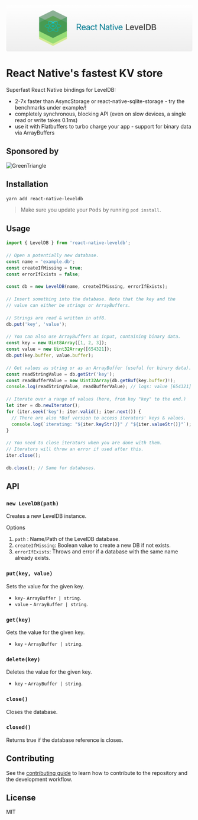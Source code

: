![React Native LevelDB](./docs/RNLevelDB-Cover.png)

# React Native's fastest KV store

Superfast React Native bindings for LevelDB:

- 2-7x faster than AsyncStorage or react-native-sqlite-storage - try the benchmarks under example/!
- completely synchronous, blocking API (even on slow devices, a single read or write takes 0.1ms)
- use it with Flatbuffers to turbo charge your app - support for binary data via ArrayBuffers

## Sponsored by

![GreenTriangle](https://www.green-triangle.com/wp-content/uploads/2021/04/Logo-300x66.png)

## Installation

```sh
yarn add react-native-leveldb
```

> Make sure you update your <kbd>Pods</kbd> by running `pod install`.

## Usage

```ts
import { LevelDB } from 'react-native-leveldb';

// Open a potentially new database.
const name = 'example.db';
const createIfMissing = true;
const errorIfExists = false;

const db = new LevelDB(name, createIfMissing, errorIfExists);

// Insert something into the database. Note that the key and the
// value can either be strings or ArrayBuffers.

// Strings are read & written in utf8.
db.put('key', 'value');

// You can also use ArrayBuffers as input, containing binary data.
const key = new Uint8Array([1, 2, 3]);
const value = new Uint32Array([654321]);
db.put(key.buffer, value.buffer);

// Get values as string or as an ArrayBuffer (useful for binary data).
const readStringValue = db.getStr('key');
const readBufferValue = new Uint32Array(db.getBuf(key.buffer)!);
console.log(readStringValue, readBufferValue); // logs: value [654321]

// Iterate over a range of values (here, from key "key" to the end.)
let iter = db.newIterator();
for (iter.seek('key'); iter.valid(); iter.next()) {
  // There are also *Buf version to access iterators' keys & values.
  console.log(`iterating: "${iter.keyStr()}" / "${iter.valueStr()}"`);
}

// You need to close iterators when you are done with them.
// Iterators will throw an error if used after this.
iter.close();

db.close(); // Same for databases.
```

## API

### `new LevelDB(path)`

Creates a new LevelDB instance.

Options

1. `path` : Name/Path of the LevelDB database.
2. `createIfMissing`: Boolean value to create a new DB if not exists.
3. `errorIfExists`: Throws and error if a database with the same name already exists.

### `put(key, value)`

Sets the value for the given key.

- `key`- `ArrayBuffer | string`.
- `value` - `ArrayBuffer | string`.

### `get(key)`

Gets the value for the given key.

- `key` - `ArrayBuffer | string`.

### `delete(key)`

Deletes the value for the given key.

- `key` - `ArrayBuffer | string`.

### `close()`

Closes the database.

### `closed()`

Returns true if the database reference is closes.

## Contributing

See the [contributing guide](CONTRIBUTING.md) to learn how to contribute to the repository and the development workflow.

## License

MIT
